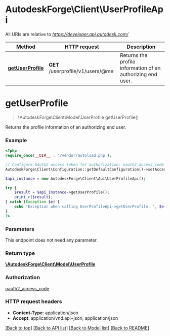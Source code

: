 # AutodeskForge\Client\UserProfileApi

All URIs are relative to *https://developer.api.autodesk.com/*

Method | HTTP request | Description
------------- | ------------- | -------------
[**getUserProfile**](UserProfileApi.md#getUserProfile) | **GET** /userprofile/v1/users/@me | Returns the profile information of an authorizing end user.


# **getUserProfile**
> \AutodeskForge\Client\Model\UserProfile getUserProfile()

Returns the profile information of an authorizing end user.

### Example
```php
<?php
require_once(__DIR__ . '/vendor/autoload.php');

// Configure OAuth2 access token for authorization: oauth2_access_code
AutodeskForge\Client\Configuration::getDefaultConfiguration()->setAccessToken('YOUR_ACCESS_TOKEN');

$api_instance = new AutodeskForge\Client\Api\UserProfileApi();

try {
    $result = $api_instance->getUserProfile();
    print_r($result);
} catch (Exception $e) {
    echo 'Exception when calling UserProfileApi->getUserProfile: ', $e->getMessage(), PHP_EOL;
}
?>
```

### Parameters
This endpoint does not need any parameter.

### Return type

[**\AutodeskForge\Client\Model\UserProfile**](../Model/UserProfile.md)

### Authorization

[oauth2_access_code](../../README.md#oauth2_access_code)

### HTTP request headers

 - **Content-Type**: application/json
 - **Accept**: application/vnd.api+json, application/json

[[Back to top]](#) [[Back to API list]](../../README.md#documentation-for-api-endpoints) [[Back to Model list]](../../README.md#documentation-for-models) [[Back to README]](../../README.md)

